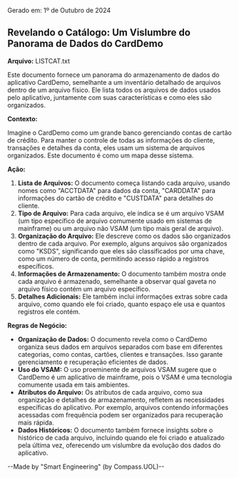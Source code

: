 Gerado em: 1º de Outubro de 2024

## Revelando o Catálogo: Um Vislumbre do Panorama de Dados do CardDemo

**Arquivo:** LISTCAT.txt

Este documento fornece um panorama do armazenamento de dados do aplicativo CardDemo, semelhante a um inventário detalhado de arquivos dentro de um arquivo físico. Ele lista todos os arquivos de dados usados pelo aplicativo, juntamente com suas características e como eles são organizados.

**Contexto:**

Imagine o CardDemo como um grande banco gerenciando contas de cartão de crédito. Para manter o controle de todas as informações do cliente, transações e detalhes da conta, eles usam um sistema de arquivos organizados. Este documento é como um mapa desse sistema.

**Ação:**

1. **Lista de Arquivos:** O documento começa listando cada arquivo, usando nomes como "ACCTDATA" para dados da conta, "CARDDATA" para informações do cartão de crédito e "CUSTDATA" para detalhes do cliente.
2. **Tipo de Arquivo:** Para cada arquivo, ele indica se é um arquivo VSAM (um tipo específico de arquivo comumente usado em sistemas de mainframe) ou um arquivo não VSAM (um tipo mais geral de arquivo).
3. **Organização do Arquivo:** Ele descreve como os dados são organizados dentro de cada arquivo. Por exemplo, alguns arquivos são organizados como "KSDS", significando que eles são classificados por uma chave, como um número de conta, permitindo acesso rápido a registros específicos.
4. **Informações de Armazenamento:** O documento também mostra onde cada arquivo é armazenado, semelhante a observar qual gaveta no arquivo físico contém um arquivo específico.
5. **Detalhes Adicionais:**  Ele também inclui informações extras sobre cada arquivo, como quando ele foi criado, quanto espaço ele usa e quantos registros ele contém.

**Regras de Negócio:**

* **Organização de Dados:** O documento revela como o CardDemo organiza seus dados em arquivos separados com base em diferentes categorias, como contas, cartões, clientes e transações. Isso garante gerenciamento e recuperação eficientes de dados.
* **Uso do VSAM:** O uso proeminente de arquivos VSAM sugere que o CardDemo é um aplicativo de mainframe, pois o VSAM é uma tecnologia comumente usada em tais ambientes.
* **Atributos do Arquivo:** Os atributos de cada arquivo, como sua organização e detalhes de armazenamento, refletem as necessidades específicas do aplicativo. Por exemplo, arquivos contendo informações acessadas com frequência podem ser organizados para recuperação mais rápida.
* **Dados Históricos:** O documento também fornece insights sobre o histórico de cada arquivo, incluindo quando ele foi criado e atualizado pela última vez, oferecendo um vislumbre da evolução dos dados do aplicativo.

--Made by "Smart Engineering" (by Compass.UOL)--
